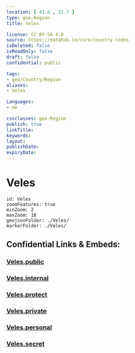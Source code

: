 ```yaml
---
location: [ 41.8 , 21.7 ] 
type: geo-Region
title: Veles

license: CC BY-SA 4.0
source: https://datahub.io/core/country-codes
isDeleted: false
isReadOnly: false
draft: false
confidential: public

tags:
- geo/Country/Region
aliases:
- Veles

Languages:
- de

cssclasses: geo-Region
publish: true
linkTitle: 
keywords: 
layout: 
publishDate: 
expiryDate: 
---
```


# Veles

```leaflet
id: Veles
zoomFeatures: true 
minZoom: 2 
maxZoom: 18
geojsonFolder: ./Veles/
markerFolder: ./Veles/
```


## Confidential Links & Embeds: 

### [Veles.public](/_public/\Earth\Continent\Europe\Europe~South\Macedonia~North\Municipalities~MacedoniaVeles.public.md) 

### [Veles.internal](/_internal/\Earth\Continent\Europe\Europe~South\Macedonia~North\Municipalities~MacedoniaVeles.internal.md) 

### [Veles.protect](/_protect/\Earth\Continent\Europe\Europe~South\Macedonia~North\Municipalities~MacedoniaVeles.protect.md) 

### [Veles.private](/_private/\Earth\Continent\Europe\Europe~South\Macedonia~North\Municipalities~MacedoniaVeles.private.md) 

### [Veles.personal](/_personal/\Earth\Continent\Europe\Europe~South\Macedonia~North\Municipalities~MacedoniaVeles.personal.md) 

### [Veles.secret](/_secret/\Earth\Continent\Europe\Europe~South\Macedonia~North\Municipalities~MacedoniaVeles.secret.md)

